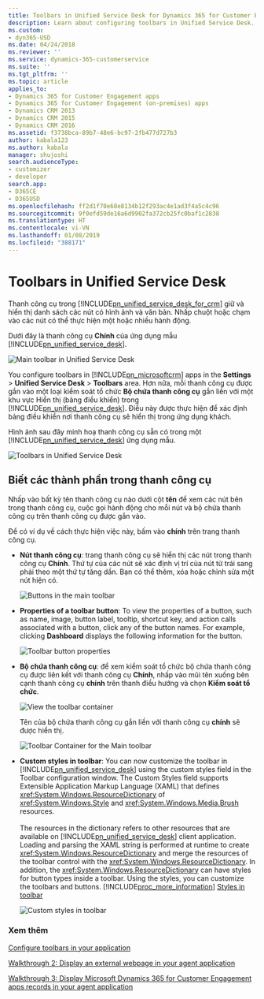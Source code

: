 ```yaml
---
title: Toolbars in Unified Service Desk for Dynamics 365 for Customer Engagement apps| MicrosoftDocs
description: Learn about configuring toolbars in Unified Service Desk.
ms.custom:
- dyn365-USD
ms.date: 04/24/2018
ms.reviewer: ''
ms.service: dynamics-365-customerservice
ms.suite: ''
ms.tgt_pltfrm: ''
ms.topic: article
applies_to:
- Dynamics 365 for Customer Engagement apps
- Dynamics 365 for Customer Engagement (on-premises) apps
- Dynamics CRM 2013
- Dynamics CRM 2015
- Dynamics CRM 2016
ms.assetid: f3738bca-89b7-48e6-bc97-2fb477d727b3
author: kabala123
ms.author: kabala
manager: shujoshi
search.audienceType:
- customizer
- developer
search.app:
- D365CE
- D365USD
ms.openlocfilehash: ff2d1f70e68e8134b12f293ac4e1ad3f4a5c4c96
ms.sourcegitcommit: 9f0efd59de16a6d9902fa372cb25fc0baf1c2838
ms.translationtype: HT
ms.contentlocale: vi-VN
ms.lasthandoff: 01/08/2019
ms.locfileid: "388171"
---
```

# <a name="toolbars-in-unified-service-desk"></a>Toolbars in Unified Service Desk
Thanh công cụ trong [!INCLUDE[pn_unified_service_desk_for_crm](../includes/pn-unified-service-desk-for-crm.md)] giữ và hiển thị danh sách các nút có hình ảnh và văn bản. Nhấp chuột hoặc chạm vào các nút có thể thực hiện một hoặc nhiều hành động.  
  
 Dưới đây là thanh công cụ **Chính** của ứng dụng mẫu [!INCLUDE[pn_unified_service_desk](../includes/pn-unified-service-desk.md)].  
  
  ![Main toolbar in Unified Service Desk](../unified-service-desk/media/usd-toolbar-example.png "Main toolbar in Unified Service Desk")  
  
 You configure toolbars in [!INCLUDE[pn_microsoftcrm](../includes/pn-microsoftcrm.md)] apps in the **Settings** > **Unified Service Desk** > **Toolbars** area. Hơn nữa, mỗi thanh công cụ được gắn vào một loại kiểm soát tổ chức **Bộ chứa thanh công cụ** gắn liền với một khu vực Hiển thị (bảng điều khiển) trong [!INCLUDE[pn_unified_service_desk](../includes/pn-unified-service-desk.md)]. Điều này được thực hiện để xác định bảng điều khiển nơi thanh công cụ sẽ hiển thị trong ứng dụng khách.  
  
 Hình ảnh sau đây minh hoạ thanh công cụ sẵn có trong một [!INCLUDE[pn_unified_service_desk](../includes/pn-unified-service-desk.md)] ứng dụng mẫu.  
  
  ![Toolbars in Unified Service Desk](../unified-service-desk/media/usd-toolbars.png "Toolbars in Unified Service Desk")  
  
## <a name="understanding-components-in-a-toolbar"></a>Biết các thành phần trong thanh công cụ  
 Nhấp vào bất kỳ tên thanh công cụ nào dưới cột **tên** để xem các nút bên trong thanh công cụ, cuộc gọi hành động cho mỗi nút và bộ chứa thanh công cụ trên thanh công cụ được gắn vào.  
  
 Để có ví dụ về cách thực hiện việc này, bấm vào **chính** trên trang thanh công cụ.  
  
- **Nút thanh công cụ**: trang thanh công cụ sẽ hiển thị các nút trong thanh công cụ **Chính**. Thứ tự của các nút sẽ xác định vị trí của nút từ trái sang phải theo một thứ tự tăng dần. Bạn có thể thêm, xóa hoặc chỉnh sửa một nút hiện có. 
  
  ![Buttons in the main toolbar](../unified-service-desk/media/usd-main-toolbar-buttons.png "Buttons in the main toolbar")  
  
- **Properties of a toolbar button**: To view the properties of a button, such as name, image, button label, tooltip, shortcut key, and action calls associated with a button, click any of the button names. For example, clicking **Dashboard** displays the following information for the button.  
  
  ![Toolbar button properties](../unified-service-desk/media/usd-toolbar-button-properties.png "Toolbar button properties")  
  
- **Bộ chứa thanh công cụ**: để xem kiểm soát tổ chức bộ chứa thanh công cụ được liên kết với thanh công cụ **Chính**, nhấp vào mũi tên xuống bên cạnh thanh công cụ **chính** trên thanh điều hướng và chọn **Kiểm soát tổ chức**.  
  
  ![View the toolbar container](../unified-service-desk/media/usd-main-toolbar.png "View the toolbar container")  
  
     Tên của bộ chứa thanh công cụ gắn liền với thanh công cụ **chính** sẽ được hiển thị.  
  
   ![Toolbar Container for the Main toolbar](../unified-service-desk/media/usd-main-toolbar-hosted-control.png "Toolbar Container for the Main toolbar")

- **Custom styles in toolbar**: You can now customize the toolbar in [!INCLUDE[pn_unified_service_desk](../includes/pn-unified-service-desk.md)] using the custom styles field in the Toolbar configuration window.  The Custom Styles field supports Extensible Application Markup Language (XAML) that defines <xref:System.Windows.ResourceDictionary> of <xref:System.Windows.Style> and <xref:System.Windows.Media.Brush> resources.<br><br>The resources in the dictionary refers to other resources that are available on [!INCLUDE[pn_unified_service_desk](../includes/pn-unified-service-desk.md)] client application. Loading and parsing the XAML string is performed at runtime to create <xref:System.Windows.ResourceDictionary> and merge the resources of the toolbar control with the <xref:System.Windows.ResourceDictionary>. In addition, the <xref:System.Windows.ResourceDictionary> can have styles for button types inside a toolbar. Using the styles, you can customize the toolbars and buttons. [!INCLUDE[proc_more_information](../includes/proc-more-information.md)] [Styles in toolbar](configure-toolbars-application.md#styles-in-toolbar)


  ![Custom styles in toolbar](media/custom-styles-toolbar.PNG "Custom styles in toolbar")


### <a name="see-also"></a>Xem thêm  
 [Configure toolbars in your application](../unified-service-desk/configure-toolbars-application.md)

 [Walkthrough 2: Display an external webpage in your agent application](../unified-service-desk/walkthrough-2-display-an-external-webpage-in-your-agent-application.md)   

 [Walkthrough 3: Display Microsoft Dynamics 365 for Customer Engagement apps records in your agent application](../unified-service-desk/walkthrough-3-display-microsoft-dynamics-365-records-in-your-agent-application.md)
